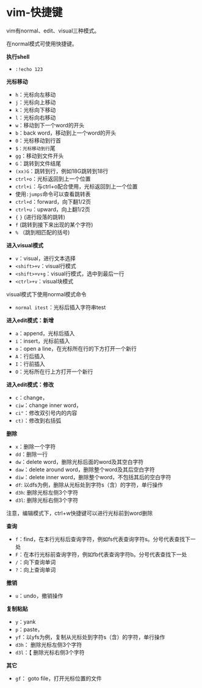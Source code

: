 ﻿# vim-快捷键 #

vim有normal、edit、visual三种模式。

在normal模式可使用快捷键。

**执行shell**

* `:!echo 123`

**光标移动**

* `h`：光标向左移动
* `j`：光标向上移动
* `k`：光标向下移动
* `l`：光标向右移动
* `w`：移动到下一个word的开头
* `b`：back word，移动到上一个word的开头
* `0`：光标移动到行首
* `$：光标移动到行`尾
* `gg`：移动到文件开头
* `G`：跳转到文件结尾
* `(xx)G`：跳转到行，例如18G跳转到18行
* `ctrl+o`：光标返回到上一个位置
* `ctrl+i`：与ctrl+o配合使用，光标返回到上一个位置
* 使用`:jumps`命令可以查看跳转表
* `ctrl+d`：forward，向下翻1/2页
* `ctrl+u`：upward，向上翻1/2页
* `{` `}` (进行段落的跳转) 
* `f` (跳转到接下来出现的某个字符) 
* `%` （跳到相匹配的括号)

**进入visual模式**

* `v`：visual，进行文本选择
* `<shift>+v`：visual行模式
* `<shift>+v+g`：visual行模式，选中到最后一行
* `<ctrl>+v`：visual块模式

visual模式下使用normal模式命令

* `normal itest`：光标后插入字符串test

**进入edit模式：新增**

* `a`：append，光标后插入
* `i`：insert，光标前插入
* `o`：open a line，在光标所在行的下方打开一个新行
* `A`：行后插入
* `I`：行前插入
* `O`：光标所在行上方打开一个新行

**进入edit模式：修改**

* `c`：change，
* `ciw`：change inner word，
* `ci"`：修改双引号内的内容
* `ct)`：修改到右括弧

**删除**

* `x`：删除一个字符
* `dd`：删除一行
* `dw`：delete word，删除光标后面的word及其空白字符
* `daw`：delete around word，删除整个word及其后空白字符
* `diw`：delete inner word，删除整个word，不包括其后的空白字符
* `df`: 以dfs为例，删除从光标处到字符s（含）的字符，单行操作
* `d3h`: 删除光标左侧3个字符
* `d3l`: 删除光标右侧3个字符

注意，编辑模式下，ctrl+w快捷键可以进行光标前到word删除

**查询**

* `f`：find，在本行光标后查询字符，例如fs代表查询字符s。分号代表查找下一处
* `F`：在本行光标前查询字符，例如fb代表查询字符b。分号代表查找下一处
* `/`：向下查询单词
* `?`：向上查询单词

**撤销**

* `u`：undo，撤销操作

**复制粘贴**

* `y`：yank
* `p`：paste，
* `yf`：以yfs为例，复制从光标处到字符s（含）的字符，单行操作
* `d3h`： 删除光标左侧3个字符
* `d3l`：【 删除光标右侧3个字符

**其它**

* `gf`： goto file，打开光标位置的文件
